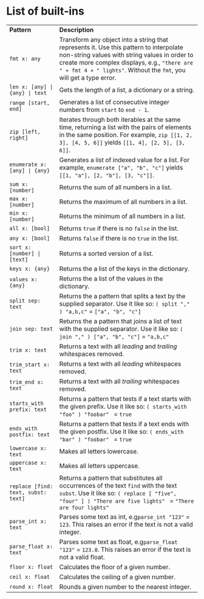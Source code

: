 # List of built-ins

<!-- > Note: some of these built-ins will be released in the 0.1.1 (or 0.2.0) version of Ryan. -->

<table style="width: 100%">
    <tr>
        <td style="min-width: 30%"><strong>Pattern</strong></td>
        <td><strong>Description</strong></td>
    </tr>
    <tr>
        <td><code>fmt x: any</code></td>
        <td>Transform any object into a string that represents it. Use this pattern to interpolate non-string values with string values in order to create more complex displays, e.g., <code>"there are " + fmt 4 + " lights"</code>. Without the <code>fmt</code>, you will get a type error.</td>
    </tr>
    <tr>
        <td><code>len x: [any] | {any} | text</code></td>
        <td>Gets the length of a list, a dictionary or a string.</td>
    </tr>
    <tr>
        <td><code>range [start, end]</code></td>
        <td>Generates a list of consecutive integer numbers from <code>start</code> to <code>end - 1</code>.</td>
    </tr>
    <tr>
        <td><code>zip [left, right]</code></td>
        <td>Iterates through both iterables at the same time, returning a list with the pairs of elements in the same position. For example, <code>zip [[1, 2, 3], [4, 5, 6]]</code> yields <code>[[1, 4], [2, 5], [3, 6]]</code>.</td>
    </tr>
    <tr>
        <td><code>enumerate x: [any] | {any}</code></td>
        <td>Generates a list of indexed value for a list. For example, <code>enumerate ["a", "b", "c"]</code> yields <code>[[1, "a"], [2, "b"], [3, "c"]]</code>.</td>
    </tr>
    <tr>
        <td><code>sum x: [number]</code></td>
        <td>Returns the sum of all numbers in a list.</td>
    </tr>
    <tr>
        <td><code>max x: [number]</code></td>
        <td>Returns the maximum of all numbers in a list.</td>
    </tr>
    <tr>
        <td><code>min x: [number]</code></td>
        <td>Returns the minimum of all numbers in a list.</td>
    </tr>
     <tr>
        <td><code>all x: [bool]</code></td>
        <td>Returns <code>true</code> if there is no <code>false</code> in the list.</td>
    </tr>
     <tr>
        <td><code>any x: [bool]</code></td>
        <td>Returns <code>false</code> if there is no <code>true</code> in the list.</td>
    </tr>
    <tr>
        <td><code>sort x: [number] | [text]</code></td>
        <td>Returns a sorted version of a list.</td>
    </tr>
    <tr>
        <td><code>keys x: {any}</code></td>
        <td>Returns the a list of the keys in the dictionary.</td>
    </tr>
    <tr>
        <td><code>values x: {any}</code></td>
        <td>Returns the a list of the values in the dictionary.</td>
    </tr>
    <tr>
        <td><code>split sep: text</code></td>
        <td>Returns the a pattern that splits a text by the supplied separator. Use it like so: <code>( split "," ) "a,b,c"</code> = <code>["a", "b", "c"]</code></td>
    </tr>
    <tr>
        <td><code>join sep: text</code></td>
        <td>Returns the a pattern that joins a list of text with the supplied separator. Use it like so: <code>( join "," ) ["a", "b", "c"]</code> = <code>"a,b,c"</code></td>
    </tr>
    <tr>
        <td><code>trim x: text</code></td>
        <td>Returns a text with all <em>leading</em> and <em>trailing</em> whitespaces removed.</td>
    </tr>
    <tr>
        <td><code>trim_start x: text</code></td>
        <td>Returns a text with all <em>leading</em> whitespaces removed.</td>
    </tr>
    <tr>
        <td><code>trim_end x: text</code></td>
        <td>Returns a text with all <em>trailing</em> whitespaces removed.</td>
    </tr>
    <tr>
        <td><code>starts_with prefix: text</code></td>
        <td>Returns a pattern that tests if a text starts with the given prefix. Use it like so: <code>( starts_with "foo" ) "foobar" </code> = <code>true</code></td>
    </tr>
    <tr>
        <td><code>ends_with postfix: text</code></td>
        <td>Returns a pattern that tests if a text ends with the given postfix. Use it like so: <code>( ends_with "bar" ) "foobar" </code> = <code>true</code></td>
    </tr>
    <tr>
        <td><code>lowercase x: text</code></td>
        <td>Makes all letters lowercase.</td>
    </tr>
    <tr>
        <td><code>uppercase x: text</code></td>
        <td>Makes all letters uppercase.</td>
    </tr>
    <tr>
        <td><code>replace [find: text, subst: text]</code></td>
        <td>Returns a pattern that substitutes all occurrences of the text <code>find</code> with the text <code>subst</code>. Use it like so: <code>( replace [ "five", "four" ] ) "There are five lights" </code> = <code>"There are four lights"</code></td>
    </tr>
    <tr>
        <td><code>parse_int x: text</code></td>
        <td>Parses some text as int, e.g<code>parse_int "123"</code> = <code>123</code>. This raises an error if the text is not a valid integer.</td>
    </tr>
    <tr>
        <td><code>parse_float x: text</code></td>
        <td>Parses some text as float, e.g<code>parse_float "123"</code> = <code>123.0</code>. This raises an error if the text is not a valid float.</td>
    </tr>
    <tr>
        <td><code>floor x: float</code></td>
        <td>Calculates the floor of a given number.</td>
    </tr>
    <tr>
        <td><code>ceil x: float</code></td>
        <td>Calculates the ceiling of a given number.</td>
    </tr>
    <tr>
        <td><code>round x: float</code></td>
        <td>Rounds a given number to the nearest integer.</td>
    </tr>
</table>
